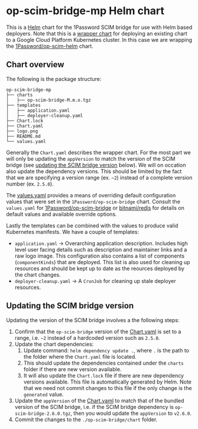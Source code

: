 # op-scim-bridge-mp Helm chart

This is a [Helm](https://helm.sh) chart for the 1Password SCIM bridge for use with Helm based deployers.
Note that this is a [wrapper chart](https://github.com/GoogleCloudPlatform/marketplace-k8s-app-tools/blob/master/docs/building-deployer-helm.md#part-1b-optional-creating-a-wrapper-chart) for deploying an existing chart to a Google Cloud Platform Kubernetes cluster. In this case we are wrapping the [1Password/op-scim-helm](https://github.com/1Password/op-scim-helm) chart.

## Chart overview

The following is the package structure:

```
op-scim-bridge-mp
├── charts
│   ├── op-scim-bridge-M.m.o.tgz
├── templates
│   ├── application.yaml
│   ├── deployer-cleanup.yaml
├── Chart.lock
├── Chart.yaml
├── logo.png
├── README.md
└── values.yaml
```

Generally the `Chart.yaml` describes the wrapper chart. For the most part we will only be updating the `appVersion` to match the version of the SCIM bridge (see [updating the SCIM bridge version](#updating-the-scim-bridge-version) below). We will on occation also update the dependency versions. This should be limited by the fact that we are specifying a version range (ex. `~2`) instead of a complete version number (ex. `2.5.0`).

The [values.yaml](./values.yaml) provides a means of overriding default configuration values that were set in the `1Password/op-scim-bridge` chart. Consult the `values.yaml` for [1Password/op-scim-bridge](https://github.com/1Password/op-scim-helm/blob/main/charts/op-scim-bridge/values.yaml) or [bitnami/redis](https://github.com/bitnami/charts/tree/master/bitnami/redis) for details on default values and available override options.

Lastly the templates can be combined with the values to produce valid Kubernetes manifests. We have a couple of templates:

- `application.yaml` -> Overarching application description. Includes high level user facing details such as description and maintainer links and a raw logo image. This configuration also contains a list of components (`componentKinds`) that are deployed. This list is also used for cleaning up resources and should be kept up to date as the reources deployed by the chart changes.
- `deployer-cleanup.yaml` -> A `CronJob` for cleaning up stale deployer resources.

## Updating the SCIM bridge version

Updating the version of the SCIM bridge involves a the following steps:

1. Confirm that the `op-scim-bridge` version of the [Chart.yaml](./Chart.yaml) is set to a range, i.e. `~2` instead of a hardcoded version such as `2.5.0`.
2. Update the chart dependencies:
    1. Update command: `helm dependency update .`, where `.` is the path to the folder where the `Chart.yaml` file is located.
    2. This should update the dependencies contained under the `charts` folder if there are new version available.
    3. It will also update the `Chart.lock` file if there are new dependency versions available. This file is automatically generated by Helm. Note that we need not commit changes to this file if the only change is the `generated` value.
3. Update the `appVersion` of the [Chart.yaml](./Chart.yaml) to match that of the bundled version of the SCIM bridge, i.e. if the SCIM bridge dependency is `op-scim-bridge-2.6.0.tgz`, then you would update the `appVersion` to `v2.6.0`.
4. Commit the changes to the `./op-scim-bridge/chart` folder.
